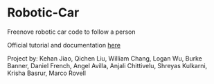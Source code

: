 # Robotic-Car

Freenove robotic car code to follow a person

Official tutorial and documentation [here](https://docs.google.com/document/d/12uNKeyRNemHPSswhr4iJ4YiHTbZ8dQQBjzUpseoSnek/edit?usp=sharing)

Project by: Kehan Jiao, Qichen Liu, William Chang, Logan Wu, Burke Banner, Daniel French, Angel Avilla, Anjali Chittivelu, Shreyas Kulkarni, Krisha Basrur, Marco Rovell
